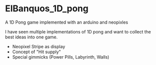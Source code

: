# ElBanquos_1D_pong
A 1D Pong game implemented with an arduino and neopixles

I have seen multiple implementations of 1D pong and want to collect the best ideas into one game. 
* Neopixel Stripe as display
* Concept of "Hit supply"
* Special gimmicks (Power Pills, Labyrinth, Walls)
